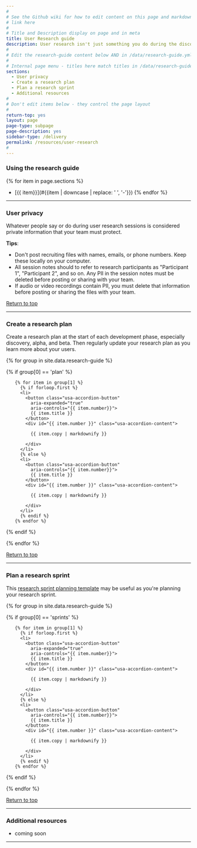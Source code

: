 ```yaml
---
#
# See the Github wiki for how to edit content on this page and markdown styles you can use:
# link here
#
# Title and Description display on page and in meta
title: User Research guide
description: User research isn't just something you do during the discovery phase. You'll do it throughout the service lifecycle, checking in with your users to answer questions you have about how to improve your service.
#
# Edit the research-guide content below AND in /data/research-guide.yml
#
# Internal page menu - titles here match titles in /data/research-guide.yml
sections:
  - User privacy
  - Create a research plan
  - Plan a research sprint
  - Additional resources
#
# Don't edit items below - they control the page layout
#
return-top: yes
layout: page
page-type: subpage
page-description: yes
sidebar-type: /delivery
permalink: /resources/user-research
#
---
```


### Using the research guide

{% for item in page.sections %}
* [{{ item}}](#{{item | downcase | replace: ' ', '-'}})
{% endfor %}

<hr>

<!--### User research and the Paperwork Reduction Act

The Paperwork Reduction Act (PRA) limits the burden placed on people when interacting with the federal government. *To avoid going through the (often lengthy) PRA approval process, stay within PRA limits.*

PRA does allow you to observe people and ask them questions about the experience you are observing. However, some pre- and post-research activities must follow PRA guidelines.

<Follow the PRA guidance we've included in the sections below. If you're not certain if an activity is subject to PRA, [contact the DSVA team](../../contact).

<a href="#">Return to top</a>

<hr-->

### User privacy

Whatever people say or do during user research sessions is considered private information that your team must protect.

**Tips**:
* Don't post recruiting files with names, emails, or phone numbers. Keep these locally on your computer.
* All session notes should to refer to research participants as "Participant 1", "Participant 2", and so on. Any PII in the session notes must be deleted before posting or sharing with your team.
* If audio or video recordings contain PII, you must delete that information before posting or sharing the files with your team.

<a href="#">Return to top</a>

<hr>

### Create a research plan

Create a research plan at the start of each development phase, especially discovery, alpha, and beta. Then regularly update your research plan as you learn more about your users.

{% for group in site.data.research-guide %}

  {% if group[0] == 'plan' %}

  <ul class="usa-accordion">

    {% for item in group[1] %}
      {% if forloop.first %}
      <li>
        <button class="usa-accordion-button"
          aria-expanded="true"
          aria-controls="{{ item.number}}">
          {{ item.title }}
        </button>
        <div id="{{ item.number }}" class="usa-accordion-content">

          {{ item.copy | markdownify }}

        </div>
      </li>      
      {% else %}
      <li>
        <button class="usa-accordion-button"
          aria-controls="{{ item.number}}">
          {{ item.title }}
        </button>
        <div id="{{ item.number }}" class="usa-accordion-content">

          {{ item.copy | markdownify }}

        </div>
      </li>
      {% endif %}
    {% endfor %}

  </ul>

  {% endif %}

{% endfor %}

<a href="#">Return to top</a>

<hr>


### Plan a research sprint

This [research sprint planning template](other-resources/research-sprints) may be useful as you're planning your research sprint.

{% for group in site.data.research-guide %}

  {% if group[0] == 'sprints' %}

  <ul class="usa-accordion">

    {% for item in group[1] %}
      {% if forloop.first %}
      <li>
        <button class="usa-accordion-button"
          aria-expanded="true"
          aria-controls="{{ item.number}}">
          {{ item.title }}
        </button>
        <div id="{{ item.number }}" class="usa-accordion-content">

          {{ item.copy | markdownify }}

        </div>
      </li>
      {% else %}
      <li>
        <button class="usa-accordion-button"
          aria-controls="{{ item.number}}">
          {{ item.title }}
        </button>
        <div id="{{ item.number }}" class="usa-accordion-content">

          {{ item.copy | markdownify }}

        </div>
      </li>  
      {% endif %}    
    {% endfor %}

  </ul>

  {% endif %}

{% endfor %}

<a href="#">Return to top</a>

<hr>

### Additional resources

 * coming soon

<hr>
